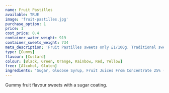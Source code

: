 ```yaml
---
name: Fruit Pastilles
available: TRUE
image: 'fruit-pastilles.jpg'
purchase_option: 1
price: 1
cost_price: 0.4
container_water_weight: 919
container_sweets_weight: 734
meta_description: 'Fruit Pastilles sweets only £1/100g. Traditional sweets and more at Humbugs Confectionery Store. Specialists in satisfying your sweet tooth!'
type: [Gummy]
flavour: [Custard]
colour: [Black, Green, Orange, Rainbow, Red, Yellow]
free: [Alcohol, Gluten]
ingredients: 'Sugar, Glucose Syrup, Fruit Juices From Concentrate 25% (Grape, Blackcurrant, Strawberry, Lime, Orange, Lemon), Gelatine, Gum Arabic, Modified Starch, Malic Acid, Acidity Regulator (Trisodium Citrate), Citric Acid, Flavourings, Colours (Anthocyanins, Copper Complexes of Chlorophyllins, Beta-Carotene, Curcumin), Lactic Acid'
---
```

Gummy fruit flavour sweets with a sugar coating.